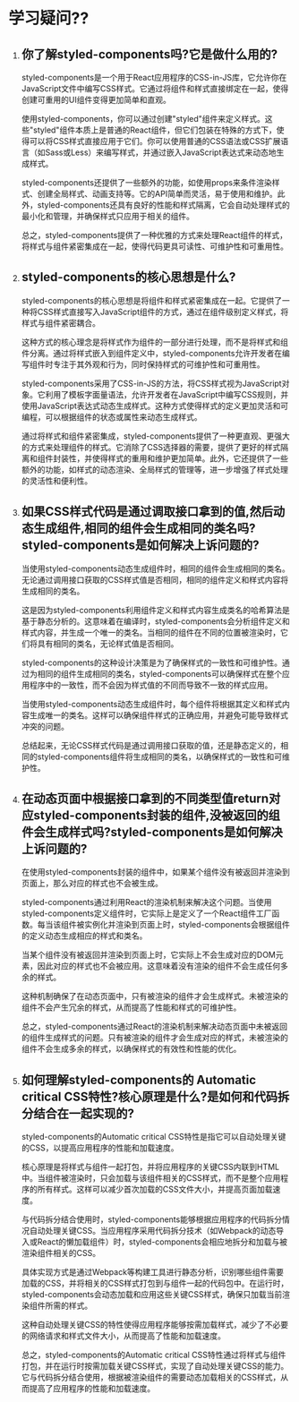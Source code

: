 # 学习疑问??

1. ## 你了解styled-components吗?它是做什么用的?

    styled-components是一个用于React应用程序的CSS-in-JS库，它允许你在JavaScript文件中编写CSS样式。它通过将组件和样式直接绑定在一起，使得创建可重用的UI组件变得更加简单和直观。
    
    使用styled-components，你可以通过创建"styled"组件来定义样式。这些"styled"组件本质上是普通的React组件，但它们包装在特殊的方式下，使得可以将CSS样式直接应用于它们。你可以使用普通的CSS语法或CSS扩展语言（如Sass或Less）来编写样式，并通过嵌入JavaScript表达式来动态地生成样式。
    
    styled-components还提供了一些额外的功能，如使用props来条件渲染样式、创建全局样式、动画支持等。它的API简单而灵活，易于使用和维护。此外，styled-components还具有良好的性能和样式隔离，它会自动处理样式的最小化和管理，并确保样式只应用于相关的组件。
    
    总之，styled-components提供了一种优雅的方式来处理React组件的样式，将样式与组件紧密集成在一起，使得代码更具可读性、可维护性和可重用性。


2. ## styled-components的核心思想是什么?

    styled-components的核心思想是将组件和样式紧密集成在一起。它提供了一种将CSS样式直接写入JavaScript组件的方式，通过在组件级别定义样式，将样式与组件紧密耦合。
    
    这种方式的核心理念是将样式作为组件的一部分进行处理，而不是将样式和组件分离。通过将样式嵌入到组件定义中，styled-components允许开发者在编写组件时专注于其外观和行为，同时保持样式的可维护性和可重用性。
    
    styled-components采用了CSS-in-JS的方法，将CSS样式视为JavaScript对象。它利用了模板字面量语法，允许开发者在JavaScript中编写CSS规则，并使用JavaScript表达式动态生成样式。这种方式使得样式的定义更加灵活和可编程，可以根据组件的状态或属性来动态生成样式。
    
    通过将样式和组件紧密集成，styled-components提供了一种更直观、更强大的方式来处理组件的样式。它消除了CSS选择器的需要，提供了更好的样式隔离和组件封装性，并使得样式的重用和维护更加简单。此外，它还提供了一些额外的功能，如样式的动态渲染、全局样式的管理等，进一步增强了样式处理的灵活性和便利性。

3. ## 如果CSS样式代码是通过调取接口拿到的值,然后动态生成组件,相同的组件会生成相同的类名吗?styled-components是如何解决上诉问题的?

    当使用styled-components动态生成组件时，相同的组件会生成相同的类名。无论通过调用接口获取的CSS样式值是否相同，相同的组件定义和样式内容将生成相同的类名。

    这是因为styled-components利用组件定义和样式内容生成类名的哈希算法是基于静态分析的。这意味着在编译时，styled-components会分析组件定义和样式内容，并生成一个唯一的类名。当相同的组件在不同的位置被渲染时，它们将具有相同的类名，无论样式值是否相同。
    
    styled-components的这种设计决策是为了确保样式的一致性和可维护性。通过为相同的组件生成相同的类名，styled-components可以确保样式在整个应用程序中的一致性，而不会因为样式值的不同而导致不一致的样式应用。
    
    当使用styled-components动态生成组件时，每个组件将根据其定义和样式内容生成唯一的类名。这样可以确保组件样式的正确应用，并避免可能导致样式冲突的问题。
    
    总结起来，无论CSS样式代码是通过调用接口获取的值，还是静态定义的，相同的styled-components组件将生成相同的类名，以确保样式的一致性和可维护性。
   
5. ## 在动态页面中根据接口拿到的不同类型值return对应styled-components封装的组件,没被返回的组件会生成样式吗?styled-components是如何解决上诉问题的?

    在使用styled-components封装的组件中，如果某个组件没有被返回并渲染到页面上，那么对应的样式也不会被生成。

    styled-components通过利用React的渲染机制来解决这个问题。当使用styled-components定义组件时，它实际上是定义了一个React组件工厂函数。每当该组件被实例化并渲染到页面上时，styled-components会根据组件的定义动态生成相应的样式和类名。
    
    当某个组件没有被返回并渲染到页面上时，它实际上不会生成对应的DOM元素，因此对应的样式也不会被应用。这意味着没有渲染的组件不会生成任何多余的样式。
    
    这种机制确保了在动态页面中，只有被渲染的组件才会生成样式。未被渲染的组件不会产生冗余的样式，从而提高了性能和样式的可维护性。
    
    总之，styled-components通过React的渲染机制来解决动态页面中未被返回的组件生成样式的问题。只有被渲染的组件才会生成对应的样式，未被渲染的组件不会生成多余的样式，以确保样式的有效性和性能的优化。
   
6. ## 如何理解styled-components的 Automatic critical CSS特性?核心原理是什么?是如何和代码拆分结合在一起实现的?

    styled-components的Automatic critical CSS特性是指它可以自动处理关键的CSS，以提高应用程序的性能和加载速度。
    
    核心原理是将样式与组件一起打包，并将应用程序的关键CSS内联到HTML中。当组件被渲染时，只会加载与该组件相关的CSS样式，而不是整个应用程序的所有样式。这样可以减少首次加载的CSS文件大小，并提高页面加载速度。
    
    与代码拆分结合使用时，styled-components能够根据应用程序的代码拆分情况自动处理关键CSS。当应用程序采用代码拆分技术（如Webpack的动态导入或React的懒加载组件）时，styled-components会相应地拆分和加载与被渲染组件相关的CSS。
    
    具体实现方式是通过Webpack等构建工具进行静态分析，识别哪些组件需要加载的CSS，并将相关的CSS样式打包到与组件一起的代码包中。在运行时，styled-components会动态加载和应用这些关键CSS样式，确保只加载当前渲染组件所需的样式。
    
    这种自动处理关键CSS的特性使得应用程序能够按需加载样式，减少了不必要的网络请求和样式文件大小，从而提高了性能和加载速度。
    
    总之，styled-components的Automatic critical CSS特性通过将样式与组件打包，并在运行时按需加载关键CSS样式，实现了自动处理关键CSS的能力。它与代码拆分结合使用，根据被渲染组件的需要动态加载相关的CSS样式，从而提高了应用程序的性能和加载速度。
